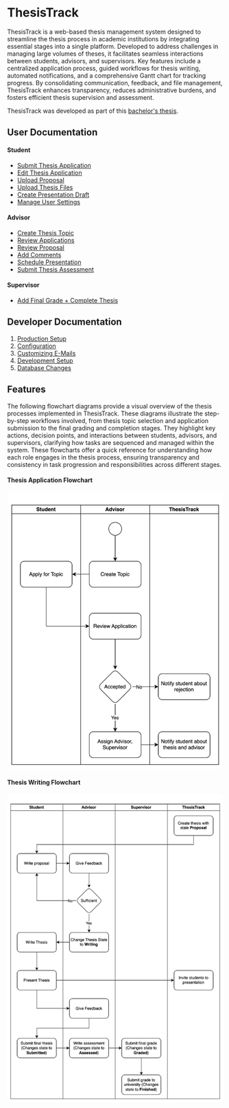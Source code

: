 # ThesisTrack

ThesisTrack is a web-based thesis management system designed to streamline the thesis process in academic institutions by integrating essential stages into a single platform. 
Developed to address challenges in managing large volumes of theses, it facilitates seamless interactions between students, advisors, and supervisors. 
Key features include a centralized application process, guided workflows for thesis writing, automated notifications, and a comprehensive Gantt chart for tracking progress. 
By consolidating communication, feedback, and file management, ThesisTrack enhances transparency, reduces administrative burdens, and fosters efficient thesis supervision and assessment.

ThesisTrack was developed as part of this [bachelor's thesis](docs/files/ba-thesis-fabian-emilius.pdf).

## User Documentation

#### Student
- [Submit Thesis Application](docs/videos/student-submit-application.mp4)
- [Edit Thesis Application](docs/videos/student-update-application.mp4)
- [Upload Proposal](docs/videos/student-upload-proposal.mp4)
- [Upload Thesis Files](docs/videos/student-upload-thesis.mp4)
- [Create Presentation Draft](docs/videos/student-create-presentation.mp4)
- [Manage User Settings](docs/videos/student-manage-settings.mp4)

#### Advisor
- [Create Thesis Topic](docs/videos/advisor-create-topic.mp4)
- [Review Applications](docs/videos/advisor-review-applications.mp4)
- [Review Proposal](docs/videos/advisor-review-proposal.mp4)
- [Add Comments](docs/videos/advisor-post-comment.mp4)
- [Schedule Presentation](docs/videos/advisor-schedule-presentation.mp4)
- [Submit Thesis Assessment](docs/videos/advisor-add-assessment.mp4)

#### Supervisor
- [Add Final Grade + Complete Thesis](docs/videos/supervisor-final-grade.mp4)

## Developer Documentation

1. [Production Setup](docs/PRODUCTION.md)
2. [Configuration](docs/CONFIGURATION.md)
3. [Customizing E-Mails](docs/MAILS.md)
4. [Development Setup](docs/DEVELOPMENT.md)
5. [Database Changes](docs/DATABASE.md)

## Features

The following flowchart diagrams provide a visual overview of the thesis processes implemented in ThesisTrack. 
These diagrams illustrate the step-by-step workflows involved, from thesis topic selection and application submission to the final grading and completion stages. 
They highlight key actions, decision points, and interactions between students, advisors, and supervisors, clarifying how tasks are sequenced and managed within the system. 
These flowcharts offer a quick reference for understanding how each role engages in the thesis process, ensuring transparency and consistency in task progression and responsibilities across different stages.

#### Thesis Application Flowchart
![Thesis Application Flowchart](docs/files/thesis-application-flowchart.svg)

#### Thesis Writing Flowchart
![Thesis Writing Flowchart](docs/files/thesis-writing-flowchart.svg)
